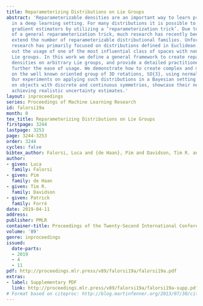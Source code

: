 ```yaml
---
title: Reparameterizing Distributions on Lie Groups
abstract: 'Reparameterizable densities are an important way to learn probability distributions
  in a deep learning setting. For many distributions it is possible to create low-variance
  gradient estimators by utilizing a ‘reparameterization trick’. Due to the absence
  of a general reparameterization trick, much research has recently been devoted to
  extend the number of reparameterizable distributional families. Unfortunately, this
  research has primarily focused on distributions defined in Euclidean space, ruling
  out the usage of one of the most influential class of spaces with non-trivial topologies:
  Lie groups. In this work we define a general framework to create reparameterizable
  densities on arbitrary Lie groups, and provide a detailed practitioners guide to
  further the ease of usage. We demonstrate how to create complex and multimodal distributions
  on the well known oriented group of 3D rotations, SO{3}, using normalizing flows.
  Our experiments on applying such distributions in a Bayesian setting for pose estimation
  on objects with discrete and continuous symmetries, showcase their necessity in
  achieving realistic uncertainty estimates.'
layout: inproceedings
series: Proceedings of Machine Learning Research
id: falorsi19a
month: 0
tex_title: Reparameterizing Distributions on Lie Groups
firstpage: 3244
lastpage: 3253
page: 3244-3253
order: 3244
cycles: false
bibtex_author: Falorsi, Luca and {de Haan}, Pim and Davidson, Tim R. and Forr\'{e}, Patrick
author:
- given: Luca
  family: Falorsi
- given: Pim
  family: de Haan
- given: Tim R.
  family: Davidson
- given: Patrick
  family: Forré
date: 2019-04-11
address: 
publisher: PMLR
container-title: Proceedings of the Twenty-Second International Conference on Artificial Intelligence and Statistics
volume: '89'
genre: inproceedings
issued:
  date-parts:
  - 2019
  - 4
  - 11
pdf: http://proceedings.mlr.press/v89/falorsi19a/falorsi19a.pdf
extras:
- label: Supplementary PDF
  link: http://proceedings.mlr.press/v89/falorsi19a/falorsi19a-supp.pdf
# Format based on citeproc: http://blog.martinfenner.org/2013/07/30/citeproc-yaml-for-bibliographies/
---
```

